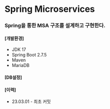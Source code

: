 # Spring Microservices

### Spring을 통한 MSA 구조를 설계하고 구현한다. 

#### [개발환경]
* JDK 17
* Spring Boot 2.7.5
* Maven
* MariaDB

#### [DB설정]

#### [이력]
* 23.03.01 - 최초 커밋